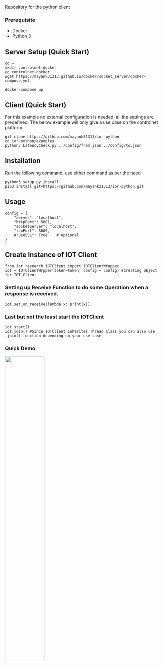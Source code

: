 Repository for the python client

### Prerequisite

<ul>
<li>Docker</li>
<li>Python 3</li>
</ul>

## Server Setup (Quick Start)

    cd ~
    mkdir controlnet-docker
    cd controlnet-docker
    wget https://mayank31313.github.io/docker/socket_server/docker-compose.yml
    
    docker-compose up

## Client (Quick Start)

For this example no external configuration is needed, all the settings are predefined. The below example will only give a use case on the controlnet platform.

    git clone https://github.com/mayank31313/ior-python
    cd ior-python/examples
    python3 LatencyCheck.py ../config/from.json ../config/to.json
    
## Installation
Run the following command, use either command as per the need

    python3 setup.py install
    pip3 install git+https://github.com/mayank31313/ior-python.git
 
## Usage

    config = {
        "server": "localhost",
        "httpPort": 5001,
        "socketServer": "localhost",
        "tcpPort": 8000,
        #"useSSL": True    # Optional
    }
    
## Create Instance of IOT Client

    from ior_research.IOTClient import IOTClientWrapper
    iot = IOTClientWrpper(token=token, config = config) #Creating object for IOT Client

### Setting up Receive Function to do some Operation when a response is received.

    iot.set_on_receive(lambda x: print(x))

### Last but not the least start the IOTClient

    iot.start()
    iot.join() #Since IOTClient inherites Thread Class you can also use .join() function depending on your use case
    
    
### Quick Demo

[<img src="https://img.youtube.com/vi/RZJzZkTJpJQ/maxresdefault.jpg" width="50%">](https://youtu.be/RZJzZkTJpJQ)


    


